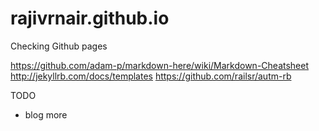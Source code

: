 rajivrnair.github.io
====================

Checking Github pages

https://github.com/adam-p/markdown-here/wiki/Markdown-Cheatsheet
http://jekyllrb.com/docs/templates
https://github.com/railsr/autm-rb

TODO
- blog more
